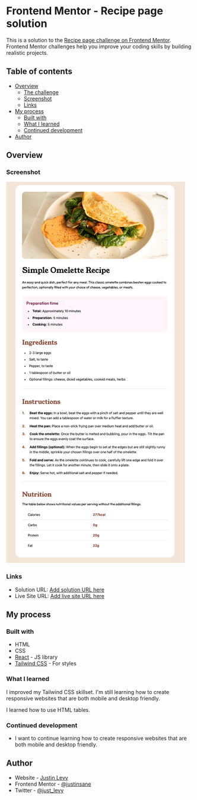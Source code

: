 # Frontend Mentor - Recipe page solution

This is a solution to the [Recipe page challenge on Frontend Mentor](https://www.frontendmentor.io/challenges/recipe-page-KiTsR8QQKm). Frontend Mentor challenges help you improve your coding skills by building realistic projects.

## Table of contents

- [Overview](#overview)
  - [The challenge](#the-challenge)
  - [Screenshot](#screenshot)
  - [Links](#links)
- [My process](#my-process)
  - [Built with](#built-with)
  - [What I learned](#what-i-learned)
  - [Continued development](#continued-development)
- [Author](#author)

## Overview

### Screenshot

![](./public/recipe-page.png)

### Links

- Solution URL: [Add solution URL here](https://your-solution-url.com)
- Live Site URL: [Add live site URL here](https://your-live-site-url.com)

## My process

### Built with

- HTML
- CSS
- [React](https://reactjs.org/) - JS library
- [Tailwind CSS](https://tailwindcss.com/) - For styles

### What I learned

I improved my Tailwind CSS skillset. I'm still learning how to create responsive websites that are both mobile and desktop friendly.

I learned how to use HTML tables.

### Continued development

- I want to continue learning how to create responsive websites that are both mobile and desktop friendly.

## Author

- Website - [Justin Levy](https://justlevy.com)
- Frontend Mentor - [@justinsane](https://www.frontendmentor.io/profile/justinsane)
- Twitter - [@just_levy](https://www.twitter.com/just_levy)
